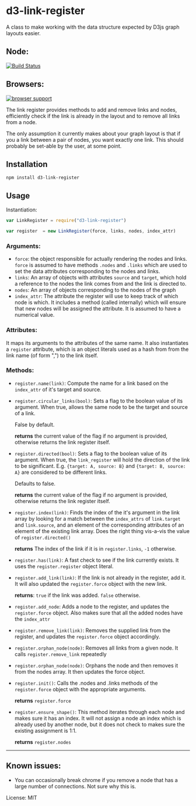 d3-link-register
================


A class to make working with the data structure expected by D3js graph layouts easier.

## Node: ##
[![Build Status](https://secure.travis-ci.org/AWinterman/d3-link-register.png)](http://travis-ci.org/AWinterman/d3-link-register) 

## Browsers: ##
[![browser support](https://ci.testling.com/AWinterman/d3-link-register.png)](https://ci.testling.com/AWinterman/d3-link-register)


The link register provides methods to add and remove links and nodes,
efficiently check if the link is already in the layout and to remove all
links from a node.

The only assumption it currently makes about your graph layout is that if you a
link between a pair of nodes, you want exactly one link. This should probably
be set-able by the user, at some point.

## Installation ##

`npm install d3-link-register`

## Usage ##

Instantiation:

```js
var LinkRegister = require("d3-link-register")

var register  = new LinkRegister(force, links, nodes, index_attr)
```

### Arguments:
- `force`: the object responsible for actually rendering the nodes and links.
  `force` is assumed to have methods `.nodes` and `.links` which are used to set the data
  attributes corresponding to the nodes and links.
- `links`:  An array of objects with attributes `source` and `target`,
  which hold a reference to the nodes the link comes from and the link is
  directed to.
- `nodes`: An array of objects corresponding to the nodes of the graph
- `index_attr`: The attribute the register will use to keep track of which node
  is which. It includes a method (called internally) which will ensure that new
  nodes will be assigned the attribute. It is assumed to have a numerical
  value.

### Attributes:

It maps its arguments to the attributes of the same name. It also instantiates
a `register` attribute, which is an object literals used as a hash from from
the link name (of form "<target>,<source>") to the link itself.

### Methods:

- `register.name(link)`: Compute the name for a link based on the `index_attr` of it's target and source.

- `register.circular_links(bool)`: Sets a flag to the boolean value of its
  argument.  When true, allows the same node to be the target and source of a
  link. 
  
  False by default.

  **returns** the current value of the flag if no argument is provided,
  otherwise returns the link register itself.

- `register.directed(bool)`: Sets a flag to the boolean value of its argument.
  When true, the `link_register` will hold the direction of the link to be
  significant. E.g. `{target: A, source: B}` and `{target: B, source: A}` are
  considered to be different links. 
  
  Defaults to false.

  **returns** the current value of the flag if no argument is provided,
  otherwise returns the link register itself.

- `register.index(link)`: Finds the index of the it's argument in the link array by
  looking for a match between the `index_attrs` of `link.target` and
  `link.source`, and an element of the corresponding attributes of an element
  of the existing link array. Does the right thing vis-a-vis the value of
  `register.directed()`
    
  **returns** The index of the link if it is in `register.links`, `-1`
  otherwise.

- `register.has(link)`: A fast check to see if the link currently exists. It
  uses the `register.register` object literal.

- `register.add_link(link)`: If the link is not already in the register, add
  it. It will also updated the `register.force` object with the new link.

  **returns**: `true` if the link was added. `false` otherwise.

- `register.add_node`: Adds a node to the register, and updates the
  `register.force` object. Also makes sure that all the added nodes have the
  `index_attr`

- `register.remove_link(link)`: Removes the supplied link from the register,
  and updates the `register.force` object accordingly.

- `register.orphan_node(node)`: Removes all links from a given node. It calls
  `register.remove_link` repeatedly

- `register.orphan_node(node)`: Orphans the node and then removes it from the
  nodes array. It then updates the force object.

- `register.init()`: Calls the .nodes and .links methods of the
  `register.force` object with the appropriate arguments. 
  
  **returns** `register.force`

- `register.ensure_shape()`: This method iterates through each node and makes
  sure it has an index. It will not assign a node an index which is already
  used by another node, but it does not check to makes sure the existing
  assignment is 1:1.

  **returns** `register.nodes`

----------

## Known issues: ##
- You can occasionally break chrome if you remove a node that has a large
  number of connections. Not sure why this is.

License: MIT
